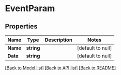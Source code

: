 # EventParam

## Properties
Name | Type | Description | Notes
------------ | ------------- | ------------- | -------------
**Name** | **string** |  | [default to null]
**Date** | **string** |  | [default to null]

[[Back to Model list]](../README.md#documentation-for-models) [[Back to API list]](../README.md#documentation-for-api-endpoints) [[Back to README]](../README.md)


